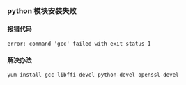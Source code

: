 ###  python 模块安装失败
#### 报错代码
	error: command 'gcc' failed with exit status 1
#### 解决办法
	yum install gcc libffi-devel python-devel openssl-devel


